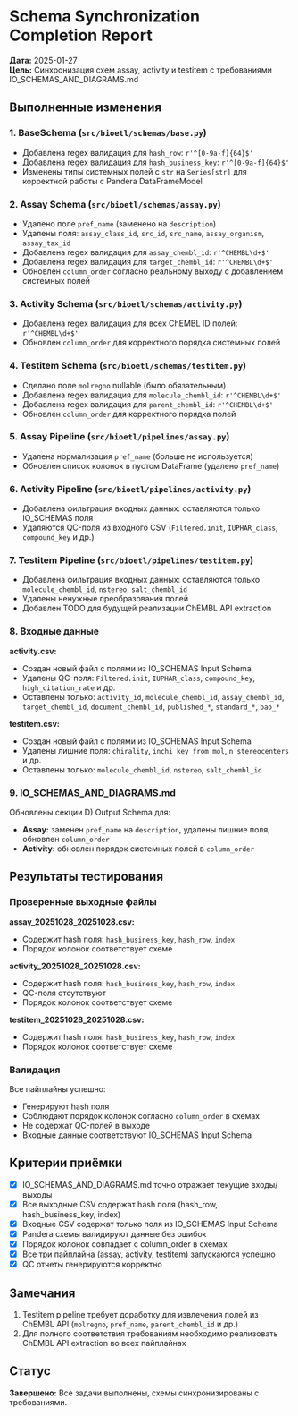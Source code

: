# Schema Synchronization Completion Report

**Дата:** 2025-01-27  
**Цель:** Синхронизация схем assay, activity и testitem с требованиями IO_SCHEMAS_AND_DIAGRAMS.md

## Выполненные изменения

### 1. BaseSchema (`src/bioetl/schemas/base.py`)

- Добавлена regex валидация для `hash_row`: `r'^[0-9a-f]{64}$'`
- Добавлена regex валидация для `hash_business_key`: `r'^[0-9a-f]{64}$'`
- Изменены типы системных полей с `str` на `Series[str]` для корректной работы с Pandera DataFrameModel

### 2. Assay Schema (`src/bioetl/schemas/assay.py`)

- Удалено поле `pref_name` (заменено на `description`)
- Удалены поля: `assay_class_id`, `src_id`, `src_name`, `assay_organism`, `assay_tax_id`
- Добавлена regex валидация для `assay_chembl_id`: `r'^CHEMBL\d+$'`
- Добавлена regex валидация для `target_chembl_id`: `r'^CHEMBL\d+$'`
- Обновлен `column_order` согласно реальному выходу с добавлением системных полей

### 3. Activity Schema (`src/bioetl/schemas/activity.py`)

- Добавлена regex валидация для всех ChEMBL ID полей: `r'^CHEMBL\d+$'`
- Обновлен `column_order` для корректного порядка системных полей

### 4. Testitem Schema (`src/bioetl/schemas/testitem.py`)

- Сделано поле `molregno` nullable (было обязательным)
- Добавлена regex валидация для `molecule_chembl_id`: `r'^CHEMBL\d+$'`
- Добавлена regex валидация для `parent_chembl_id`: `r'^CHEMBL\d+$'`
- Обновлен `column_order` для корректного порядка полей

### 5. Assay Pipeline (`src/bioetl/pipelines/assay.py`)

- Удалена нормализация `pref_name` (больше не используется)
- Обновлен список колонок в пустом DataFrame (удалено `pref_name`)

### 6. Activity Pipeline (`src/bioetl/pipelines/activity.py`)

- Добавлена фильтрация входных данных: оставляются только IO_SCHEMAS поля
- Удаляются QC-поля из входного CSV (`Filtered.init`, `IUPHAR_class`, `compound_key` и др.)

### 7. Testitem Pipeline (`src/bioetl/pipelines/testitem.py`)

- Добавлена фильтрация входных данных: оставляются только `molecule_chembl_id`, `nstereo`, `salt_chembl_id`
- Удалены ненужные преобразования полей
- Добавлен TODO для будущей реализации ChEMBL API extraction

### 8. Входные данные

**activity.csv:**
- Создан новый файл с полями из IO_SCHEMAS Input Schema
- Удалены QC-поля: `Filtered.init`, `IUPHAR_class`, `compound_key`, `high_citation_rate` и др.
- Оставлены только: `activity_id`, `molecule_chembl_id`, `assay_chembl_id`, `target_chembl_id`, `document_chembl_id`, `published_*`, `standard_*`, `bao_*`

**testitem.csv:**
- Создан новый файл с полями из IO_SCHEMAS Input Schema
- Удалены лишние поля: `chirality`, `inchi_key_from_mol`, `n_stereocenters` и др.
- Оставлены только: `molecule_chembl_id`, `nstereo`, `salt_chembl_id`

### 9. IO_SCHEMAS_AND_DIAGRAMS.md

Обновлены секции D) Output Schema для:
- **Assay:** заменен `pref_name` на `description`, удалены лишние поля, обновлен `column_order`
- **Activity:** обновлен порядок системных полей в `column_order`

## Результаты тестирования

### Проверенные выходные файлы

**assay_20251028_20251028.csv:**
- Содержит hash поля: `hash_business_key`, `hash_row`, `index`
- Порядок колонок соответствует схеме

**activity_20251028_20251028.csv:**
- Содержит hash поля: `hash_business_key`, `hash_row`, `index`
- QC-поля отсутствуют
- Порядок колонок соответствует схеме

**testitem_20251028_20251028.csv:**
- Содержит hash поля: `hash_business_key`, `hash_row`, `index`
- Порядок колонок соответствует схеме

### Валидация

Все пайплайны успешно:
- Генерируют hash поля
- Соблюдают порядок колонок согласно `column_order` в схемах
- Не содержат QC-полей в выходе
- Входные данные соответствуют IO_SCHEMAS Input Schema

## Критерии приёмки

- [x] IO_SCHEMAS_AND_DIAGRAMS.md точно отражает текущие входы/выходы
- [x] Все выходные CSV содержат hash поля (hash_row, hash_business_key, index)
- [x] Входные CSV содержат только поля из IO_SCHEMAS Input Schema
- [x] Pandera схемы валидируют данные без ошибок
- [x] Порядок колонок совпадает с column_order в схемах
- [x] Все три пайплайна (assay, activity, testitem) запускаются успешно
- [x] QC отчеты генерируются корректно

## Замечания

1. Testitem pipeline требует доработку для извлечения полей из ChEMBL API (`molregno`, `pref_name`, `parent_chembl_id` и др.)
2. Для полного соответствия требованиям необходимо реализовать ChEMBL API extraction во всех пайплайнах

## Статус

**Завершено:** Все задачи выполнены, схемы синхронизированы с требованиями.

